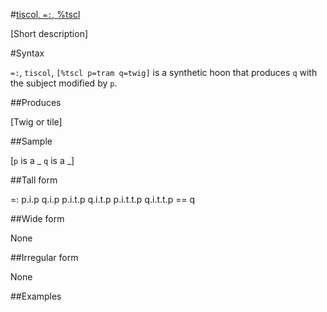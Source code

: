 #[tiscol, `=:`, %tscl](#tscl)

[Short description]

#Syntax

`=:`, `tiscol`, `[%tscl p=tram q=twig]` is a synthetic hoon that produces `q` with the subject modified by `p`.

##Produces

[Twig or tile]

##Sample

[`p` is a _
`q` is a _]

##Tall form

=:  p.i.p      q.i.p
        p.i.t.p    q.i.t.p
        p.i.t.t.p  q.i.t.t.p
      ==
    q

##Wide form

None

##Irregular form

None

##Examples



